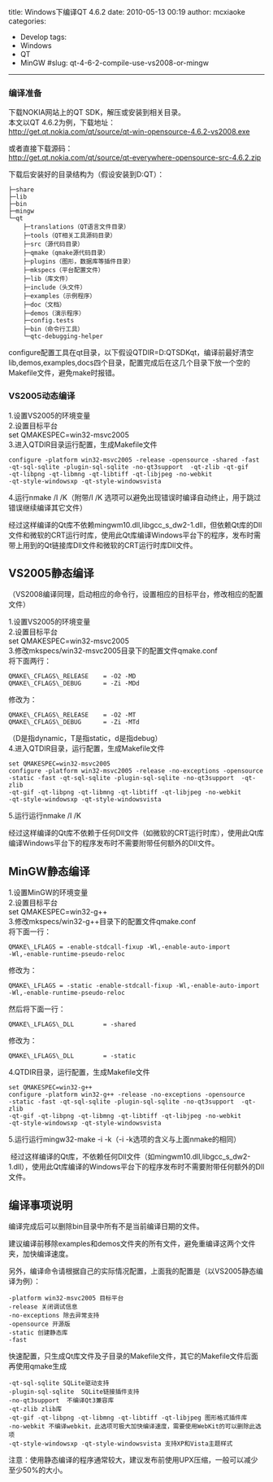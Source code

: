 title: Windows下编译QT 4.6.2
date: 2010-05-13 00:19
author: mcxiaoke
categories: 
- Develop
tags: 
- Windows
- QT
- MinGW
#slug: qt-4-6-2-compile-use-vs2008-or-mingw
---
### 编译准备

下载NOKIA网站上的QT SDK，解压或安装到相关目录。  
本文以QT
4.6.2为例，下载地址：  
<http://get.qt.nokia.com/qt/source/qt-win-opensource-4.6.2-vs2008.exe>

或者直接下载源码：  
<http://get.qt.nokia.com/qt/source/qt-everywhere-opensource-src-4.6.2.zip>

下载后安装好的目录结构为（假设安装到D:QT）：  

```
├─share  
├─lib  
├─bin  
├─mingw  
└─qt  
    ├─translations（QT语言文件目录）  
    ├─tools（QT相关工具源码目录）  
    ├─src（源代码目录）  
    ├─qmake（qmake源代码目录）  
    ├─plugins（图形，数据库等插件目录）  
    ├─mkspecs（平台配置文件）  
    ├─lib（库文件）  
    ├─include（头文件）  
    ├─examples（示例程序）  
    ├─doc（文档）  
    ├─demos（演示程序）  
    ├─config.tests  
    ├─bin（命令行工具）  
    └─qtc-debugging-helper
```

configure配置工具在qt目录，以下假设QTDIR=D:QTSDKqt，编译前最好清空lib,demos,examples,docs四个目录，配置完成后在这几个目录下放一个空的Makefile文件，避免make时报错。

### VS2005动态编译

1.设置VS2005的环境变量  
2.设置目标平台  
set QMAKESPEC=win32-msvc2005  
3.进入QTDIR目录运行配置，生成Makefile文件 

```
configure -platform win32-msvc2005 -release -opensource -shared -fast
-qt-sql-sqlite -plugin-sql-sqlite -no-qt3support  -qt-zlib -qt-gif
-qt-libpng -qt-libmng -qt-libtiff -qt-libjpeg -no-webkit
-qt-style-windowsxp -qt-style-windowsvista  
```

4.运行nmake /I /K（附带/I /K
选项可以避免出现错误时编译自动终止，用于跳过错误继续编译其它文件）

经过这样编译的Qt库不依赖mingwm10.dll,libgcc\_s\_dw2-1.dll，但依赖Qt库的Dll文件和微软的CRT运行时库，使用此Qt库编译Windows平台下的程序，发布时需带上用到的Qt链接库Dll文件和微软的CRT运行时库Dll文件。

## VS2005静态编译
  
（VS2008编译同理，启动相应的命令行，设置相应的目标平台，修改相应的配置文件）  

1.设置VS2005的环境变量  
2.设置目标平台  
    set QMAKESPEC=win32-msvc2005  
3.修改mkspecs/win32-msvc2005目录下的配置文件qmake.conf  
将下面两行：  

```
QMAKE\_CFLAGS\_RELEASE    = -O2 -MD  
QMAKE\_CFLAGS\_DEBUG      = -Zi -MDd  
```

修改为：  

```
QMAKE\_CFLAGS\_RELEASE    = -O2 -MT  
QMAKE\_CFLAGS\_DEBUG      = -Zi -MTd  
```

（D是指dynamic，T是指static，d是指debug）  
4.进入QTDIR目录，运行配置，生成Makefile文件  

```
set QMAKESPEC=win32-msvc2005  
configure -platform win32-msvc2005 -release -no-exceptions -opensource
-static -fast -qt-sql-sqlite -plugin-sql-sqlite -no-qt3support  -qt-zlib
-qt-gif -qt-libpng -qt-libmng -qt-libtiff -qt-libjpeg -no-webkit
-qt-style-windowsxp -qt-style-windowsvista  
```
5.运行运行nmake /I /K

经过这样编译的Qt库不依赖于任何Dll文件（如微软的CRT运行时库），使用此Qt库编译Windows平台下的程序发布时不需要附带任何额外的Dll文件。

## MinGW静态编译

1.设置MinGW的环境变量  
2.设置目标平台  
set QMAKESPEC=win32-g++  
3.修改mkspecs/win32-g++目录下的配置文件qmake.conf  
将下面一行：  

```
QMAKE\_LFLAGS = -enable-stdcall-fixup -Wl,-enable-auto-import
-Wl,-enable-runtime-pseudo-reloc  
```

修改为：  

```
QMAKE\_LFLAGS = -static -enable-stdcall-fixup -Wl,-enable-auto-import
-Wl,-enable-runtime-pseudo-reloc  
```

然后将下面一行：  

```
QMAKE\_LFLAGS\_DLL        = -shared  
```

修改为：  

```
QMAKE\_LFLAGS\_DLL        = -static  
```

4.QTDIR目录，运行配置，生成Makefile文件  

```
set QMAKESPEC=win32-g++  
configure -platform win32-g++ -release -no-exceptions -opensource
-static -fast -qt-sql-sqlite -plugin-sql-sqlite -no-qt3support  -qt-zlib
-qt-gif -qt-libpng -qt-libmng -qt-libtiff -qt-libjpeg -no-webkit
-qt-style-windowsxp -qt-style-windowsvista  
```

5.运行运行mingw32-make -i -k（-i -k选项的含义与上面nmake的相同）

 经过这样编译的Qt库，不依赖任何Dll文件（如mingwm10.dll,libgcc\_s\_dw2-1.dll），使用此Qt库编译的Windows平台下的程序发布时不需要附带任何额外的Dll文件。

## 编译事项说明

编译完成后可以删除bin目录中所有不是当前编译日期的文件。

建议编译前移除examples和demos文件夹的所有文件，避免重编译这两个文件夹，加快编译速度。

另外，编译命令请根据自己的实际情况配置，上面我的配置是（以VS2005静态编译为例）： 

``` 
-platform win32-msvc2005 目标平台  
-release 关闭调试信息  
-no-exceptions 除去异常支持  
-opensource 开源版  
-static 创建静态库  
-fast
```

快速配置，只生成Qt库文件及子目录的Makefile文件，其它的Makefile文件后面再使用qmake生成  

```
-qt-sql-sqlite SQLite驱动支持  
-plugin-sql-sqlite  SQLite链接插件支持  
-no-qt3support  不编译Qt3兼容库  
-qt-zlib zlib库  
-qt-gif -qt-libpng -qt-libmng -qt-libtiff -qt-libjpeg 图形格式插件库  
-no-webkit 不编译webkit，此选项可极大加快编译速度，需要使用WebKit的可以删除此选项  
-qt-style-windowsxp -qt-style-windowsvista 支持XP和Vista主题样式
```

注意：使用静态编译的程序通常较大，建议发布前使用UPX压缩，一般可以减少至少50%的大小。


 

